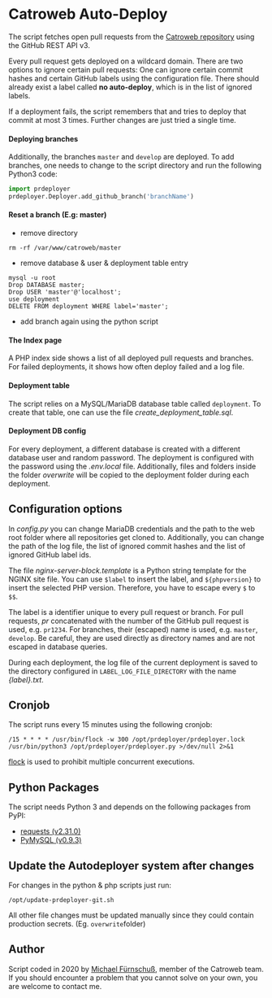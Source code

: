 # Catroweb Auto-Deploy
The script fetches open pull requests from the [Catroweb repository](https://github.com/Catrobat/Catroweb-Symfony) 
using the GitHub REST API v3.

Every pull request gets deployed on a wildcard domain. There are two options to ignore certain pull requests: 
One can ignore certain commit hashes and certain GitHub labels using the configuration file. 
There should already exist a label called **no auto-deploy**, which is in the list of ignored labels.

If a deployment fails, the script remembers that and tries to deploy that commit at most 3 times. 
Further changes are just tried a single time.

#### Deploying branches

Additionally, the branches `master` and `develop` are deployed. 
To add branches, one needs to change to the script directory and run the following Python3 code:
```python
import prdeployer
prdeployer.Deployer.add_github_branch('branchName')
```

#### Reset a branch (E.g: master)

- remove directory
```
rm -rf /var/www/catroweb/master
```
- remove database & user & deployment table entry
```
mysql -u root
Drop DATABASE master;
Drop USER 'master'@'localhost';
use deployment
DELETE FROM deployment WHERE label='master';
```
- add branch again using the python script

#### The Index page

A PHP index side shows a list of all deployed pull requests and branches. For failed deployments, 
it shows how often deploy failed and a log file.

#### Deployment table
The script relies on a MySQL/MariaDB database table called `deployment`. 
To create that table, one can use the file *create_deployment_table.sql*.

#### Deployment DB config
For every deployment, a different database is created with a different database user and random password. 
The deployment is configured with the password using the *.env.local* file. 
Additionally, files and folders inside the folder *overwrite* will be copied to the deployment folder during each deployment.

## Configuration options
In _config.py_ you can change MariaDB credentials 
and the path to the web root folder where all repositories get cloned to.
Additionally, you can change the path of the log file, the list of ignored commit hashes 
and the list of ignored GitHub label ids.

The file _nginx-server-block.template_ is a Python string template for the NGINX site file.
You can use `$label` to insert the label, and `${phpversion}` to insert the selected PHP version. 
Therefore, you have to escape every `$` to `$$`.

The label is a identifier unique to every pull request or branch.
For pull requests, _pr_ concatenated with the number of the GitHub pull request is used, e.g. `pr1234`.
For branches, their (escaped) name is used, e.g. `master`, `develop`. 
Be careful, they are used directly as directory names and are not escaped in database queries.

During each deployment, the log file of the current deployment is saved 
to the directory configured in `LABEL_LOG_FILE_DIRECTORY` with the name *{label}.txt*. 

## Cronjob
The script runs every 15 minutes using the following cronjob:

```
/15 * * * * /usr/bin/flock -w 300 /opt/prdeployer/prdeployer.lock /usr/bin/python3 /opt/prdeployer/prdeployer.py >/dev/null 2>&1
```

[flock](https://linux.die.net/man/2/flock) is used to prohibit multiple concurrent executions.


## Python Packages
The script needs Python 3 and depends on the following packages from PyPI:
 * [requests (v2.31.0)](https://pypi.org/project/requests/)
 * [PyMySQL (v0.9.3)](https://pypi.org/project/pymysql/)
 
## Update the Autodeployer system after changes

For changes in the python & php scripts just run: 
```
/opt/update-prdeployer-git.sh 
```
All other file changes must be updated manually since they could contain production secrets. (Eg. `overwrite`folder)

## Author
Script coded in 2020 by [Michael Fürnschuß](https://www.mf.at), member of the Catroweb team.
If you should encounter a problem that you cannot solve on your own, you are welcome to contact me.
